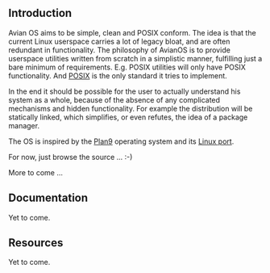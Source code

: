 ## Introduction ##
Avian OS aims to be simple, clean and POSIX conform. The idea is that the current Linux userspace carries a lot of legacy bloat, and are often redundant in functionality.
The philosophy of AvianOS is to provide userspace utilities written from scratch in a simplistic manner, fulfilling just a bare minimum of requirements. E.g. POSIX utilities will only have POSIX functionality. And [POSIX](http://pubs.opengroup.org/onlinepubs/9699919799/) is the only standard it tries to implement.

In the end it should be possible for the user to actually understand his system as a whole, because of the absence of any complicated mechanisms and hidden functionality.
For example the distribution will be statically linked, which simplifies, or even refutes, the idea of a package manager.

The OS is inspired by the [Plan9](http://plan9.bell-labs.com/plan9/index.html) operating system and its [Linux port](http://swtch.com/plan9port/).

For now, just browse the source ... :-)

More to come ...
## Documentation ##
Yet to come.
## Resources ##
Yet to come.